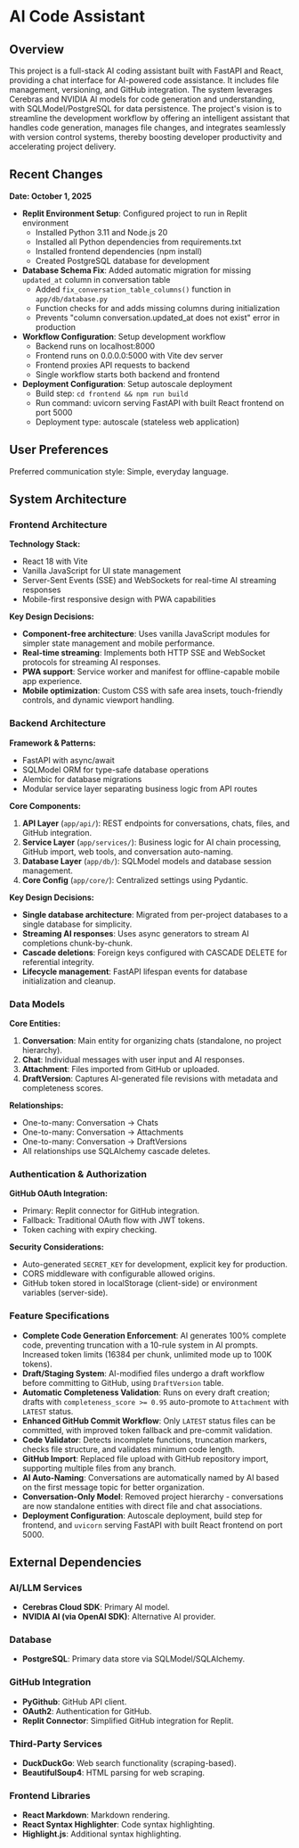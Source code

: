 # AI Code Assistant

## Overview

This project is a full-stack AI coding assistant built with FastAPI and React, providing a chat interface for AI-powered code assistance. It includes file management, versioning, and GitHub integration. The system leverages Cerebras and NVIDIA AI models for code generation and understanding, with SQLModel/PostgreSQL for data persistence. The project's vision is to streamline the development workflow by offering an intelligent assistant that handles code generation, manages file changes, and integrates seamlessly with version control systems, thereby boosting developer productivity and accelerating project delivery.

## Recent Changes

**Date: October 1, 2025**
- **Replit Environment Setup**: Configured project to run in Replit environment
  - Installed Python 3.11 and Node.js 20
  - Installed all Python dependencies from requirements.txt
  - Installed frontend dependencies (npm install)
  - Created PostgreSQL database for development
- **Database Schema Fix**: Added automatic migration for missing `updated_at` column in conversation table
  - Added `fix_conversation_table_columns()` function in `app/db/database.py`
  - Function checks for and adds missing columns during initialization
  - Prevents "column conversation.updated_at does not exist" error in production
- **Workflow Configuration**: Setup development workflow
  - Backend runs on localhost:8000
  - Frontend runs on 0.0.0.0:5000 with Vite dev server
  - Frontend proxies API requests to backend
  - Single workflow starts both backend and frontend
- **Deployment Configuration**: Setup autoscale deployment
  - Build step: `cd frontend && npm run build`
  - Run command: uvicorn serving FastAPI with built React frontend on port 5000
  - Deployment type: autoscale (stateless web application)

## User Preferences

Preferred communication style: Simple, everyday language.

## System Architecture

### Frontend Architecture

**Technology Stack:**
- React 18 with Vite
- Vanilla JavaScript for UI state management
- Server-Sent Events (SSE) and WebSockets for real-time AI streaming responses
- Mobile-first responsive design with PWA capabilities

**Key Design Decisions:**
- **Component-free architecture**: Uses vanilla JavaScript modules for simpler state management and mobile performance.
- **Real-time streaming**: Implements both HTTP SSE and WebSocket protocols for streaming AI responses.
- **PWA support**: Service worker and manifest for offline-capable mobile app experience.
- **Mobile optimization**: Custom CSS with safe area insets, touch-friendly controls, and dynamic viewport handling.

### Backend Architecture

**Framework & Patterns:**
- FastAPI with async/await
- SQLModel ORM for type-safe database operations
- Alembic for database migrations
- Modular service layer separating business logic from API routes

**Core Components:**
1. **API Layer** (`app/api/`): REST endpoints for conversations, chats, files, and GitHub integration.
2. **Service Layer** (`app/services/`): Business logic for AI chain processing, GitHub import, web tools, and conversation auto-naming.
3. **Database Layer** (`app/db/`): SQLModel models and database session management.
4. **Core Config** (`app/core/`): Centralized settings using Pydantic.

**Key Design Decisions:**
- **Single database architecture**: Migrated from per-project databases to a single database for simplicity.
- **Streaming AI responses**: Uses async generators to stream AI completions chunk-by-chunk.
- **Cascade deletions**: Foreign keys configured with CASCADE DELETE for referential integrity.
- **Lifecycle management**: FastAPI lifespan events for database initialization and cleanup.

### Data Models

**Core Entities:**
1. **Conversation**: Main entity for organizing chats (standalone, no project hierarchy).
2. **Chat**: Individual messages with user input and AI responses.
3. **Attachment**: Files imported from GitHub or uploaded.
4. **DraftVersion**: Captures AI-generated file revisions with metadata and completeness scores.

**Relationships:**
- One-to-many: Conversation → Chats
- One-to-many: Conversation → Attachments
- One-to-many: Conversation → DraftVersions
- All relationships use SQLAlchemy cascade deletes.

### Authentication & Authorization

**GitHub OAuth Integration:**
- Primary: Replit connector for GitHub integration.
- Fallback: Traditional OAuth flow with JWT tokens.
- Token caching with expiry checking.

**Security Considerations:**
- Auto-generated `SECRET_KEY` for development, explicit key for production.
- CORS middleware with configurable allowed origins.
- GitHub token stored in localStorage (client-side) or environment variables (server-side).

### Feature Specifications

- **Complete Code Generation Enforcement**: AI generates 100% complete code, preventing truncation with a 10-rule system in AI prompts. Increased token limits (16384 per chunk, unlimited mode up to 100K tokens).
- **Draft/Staging System**: AI-modified files undergo a draft workflow before committing to GitHub, using `DraftVersion` table.
- **Automatic Completeness Validation**: Runs on every draft creation; drafts with `completeness_score >= 0.95` auto-promote to `Attachment` with `LATEST` status.
- **Enhanced GitHub Commit Workflow**: Only `LATEST` status files can be committed, with improved token fallback and pre-commit validation.
- **Code Validator**: Detects incomplete functions, truncation markers, checks file structure, and validates minimum code length.
- **GitHub Import**: Replaced file upload with GitHub repository import, supporting multiple files from any branch.
- **AI Auto-Naming**: Conversations are automatically named by AI based on the first message topic for better organization.
- **Conversation-Only Model**: Removed project hierarchy - conversations are now standalone entities with direct file and chat associations.
- **Deployment Configuration**: Autoscale deployment, build step for frontend, and `uvicorn` serving FastAPI with built React frontend on port 5000.

## External Dependencies

### AI/LLM Services
- **Cerebras Cloud SDK**: Primary AI model.
- **NVIDIA AI (via OpenAI SDK)**: Alternative AI provider.

### Database
- **PostgreSQL**: Primary data store via SQLModel/SQLAlchemy.

### GitHub Integration
- **PyGithub**: GitHub API client.
- **OAuth2**: Authentication for GitHub.
- **Replit Connector**: Simplified GitHub integration for Replit.

### Third-Party Services
- **DuckDuckGo**: Web search functionality (scraping-based).
- **BeautifulSoup4**: HTML parsing for web scraping.

### Frontend Libraries
- **React Markdown**: Markdown rendering.
- **React Syntax Highlighter**: Code syntax highlighting.
- **Highlight.js**: Additional syntax highlighting.